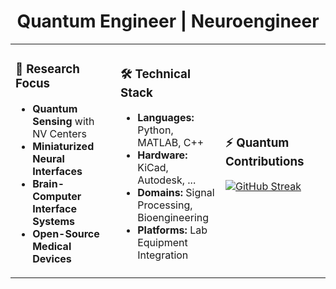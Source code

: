 <div align="center">

# Quantum Engineer | Neuroengineer



<table>
<tr>
<td width="33%">

### 🔬 Research Focus
- **Quantum Sensing** with NV Centers
- **Miniaturized Neural Interfaces**
- **Brain-Computer Interface Systems**
- **Open-Source Medical Devices**

</td>
<td width="33%">

### 🛠️ Technical Stack
- **Languages:** Python, MATLAB, C++
- **Hardware:** KiCad, Autodesk, ...
- **Domains:** Signal Processing, Bioengineering
- **Platforms:** Lab Equipment Integration

</td>
<td width="33%">

### ⚡ Quantum Contributions
[![GitHub Streak](https://streak-stats.demolab.com?user=abasalt00&theme=default&hide_border=true&background=FFFFFF&stroke=2563EB&ring=3B82F6&fire=2563EB&currStreakNum=374151&sideNums=374151&currStreakLabel=2563EB&sideLabels=374151&dates=374151)](https://git.io/streak-stats)

</td>
</tr>
</table>

